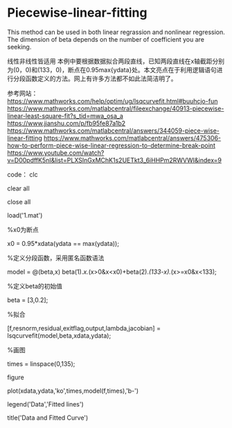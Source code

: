 # Piecewise-linear-fitting
This method can be used in both linear regrassion and nonlinear regression.
The dimension of beta depends on the number of coefficient you are seeking.

线性非线性皆适用
本例中要根据数据拟合两段直线，已知两段直线在x轴截距分别为(0，0)和(133，0)，断点在0.95max{ydata}处。本文亮点在于利用逻辑语句进行分段函数定义的方法。网上有许多方法都不如此法简洁明了。

参考网站：https://www.mathworks.com/help/optim/ug/lsqcurvefit.html#buuhcjo-fun
https://www.mathworks.com/matlabcentral/fileexchange/40913-piecewise-linear-least-square-fit?s_tid=mwa_osa_a
https://www.jianshu.com/p/fb95fe87a1b2
https://www.mathworks.com/matlabcentral/answers/344059-piece-wise-linear-fitting
https://www.mathworks.com/matlabcentral/answers/475306-how-to-perform-piece-wise-linear-regression-to-determine-break-point
https://www.youtube.com/watch?v=D00pdffK5nI&list=PLXSInGxMChK1s2UETkt3_6iHHPm2RWVWI&index=9

code：
clc 

clear all

close all

load('1.mat')

%x0为断点

x0 = 0.95*xdata(ydata == max(ydata));

%定义分段函数，采用匿名函数语法

model = @(beta,x) beta(1).*x.*(x>0&x<x0)+beta(2).*(133-x).*(x>=x0&x<133);

%定义beta的初始值

beta = [3,0.2];

%拟合

[f,resnorm,residual,exitflag,output,lambda,jacobian] = lsqcurvefit(model,beta,xdata,ydata);

%画图

times = linspace(0,135);

figure

plot(xdata,ydata,'ko',times,model(f,times),'b-')

legend('Data','Fitted lines')

title('Data and Fitted Curve')


